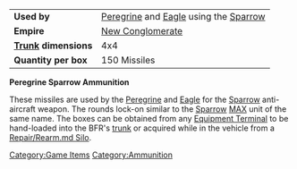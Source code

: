 |                                             |                                                                                                                        |
| ------------------------------------------- | ---------------------------------------------------------------------------------------------------------------------- |
| **Used by**                                 | [Peregrine](Peregrine.md "wikilink") and [Eagle](Eagle.md "wikilink") using the [Sparrow](</Sparrow_(BFR)> "wikilink") |
| **Empire**                                  | [New Conglomerate](New_Conglomerate.md "wikilink")                                                                     |
| **[Trunk](Trunk.md "wikilink") dimensions** | 4x4                                                                                                                    |
| **Quantity per box**                        | 150 Missiles                                                                                                           |

**Peregrine Sparrow Ammunition**

These missiles are used by the [Peregrine](Peregrine.md "wikilink") and
[Eagle](Eagle.md "wikilink") for the [Sparrow](</Sparrow_(BFR)> "wikilink")
anti-aircraft weapon. The rounds lock-on similar to the
[Sparrow](Sparrow.md "wikilink") [MAX](MAX.md "wikilink") unit of the same
name. The boxes can be obtained from any [Equipment
Terminal](Equipment_Terminal.md "wikilink") to be hand-loaded into the
BFR's [trunk](trunk.md "wikilink") or acquired while in the vehicle from a
[Repair/Rearm.md Silo](Repair/Rearm_Silo.md "wikilink").

[Category:Game Items](Category:Game_Items.md "wikilink")
[Category:Ammunition](Category:Ammunition.md "wikilink")

